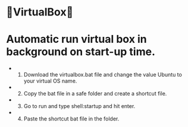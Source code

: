 # 🌹VirtualBox🌹

# Automatic run virtual box in background on start-up time.

- 1. Download the virtualbox.bat file and change the value Ubuntu to your virtual OS name.
- 2. Copy the bat file in a safe folder and create a shortcut file.
- 3. Go to run and type shell:startup and hit enter.
- 4. Paste the shortcut bat file in the folder.


